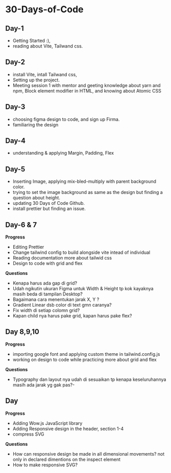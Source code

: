 # 30-Days-of-Code

## Day-1
- Getting Started :),
- reading about Vite, Tailwand css.

## Day-2
- install Vite, intall Tailwand css,
- Setting up the project.
- Meeting session 1 with mentor and geeting knowledge about yarn and npm, Block element modifier in HTML, and knowing about Atomic CSS

## Day-3
- choosing figma design to code, and sign up Firma.
- familiaring the design


## Day-4
- understanding & applying Margin, Padding, Flex


## Day-5
- Inserting Image, applying mix-bled-multiply with parent background color.
- trying to set the image background as same as the design but finding a question about height.
- updating 30 Days of Code Github.
- install prettier but finding an issue.


## Day-6 & 7

**Progress**
- Editing Prettier
- Change tailwind config to build alongside vite intead of individual
- Reading documentation more about tailwid css
- Design to code with grid and flex

**Questions**
- Kenapa harus ada gap di grid?
- Udah ngikutin ukuran Figma untuk Width & Height tp kok kayaknya masih beda di tampilan Desktop?
- Bagaimana cara menentukan jarak X, Y ?
- Gradient Linear dsb color di text gmn caranya?
- Fix width di setiap colomn grid?
- Kapan child nya harus pake grid, kapan harus pake flex?

## Day 8,9,10

**Progress**
- importing google font and applying custom theme in tailwind.config.js
- working on design to code while practicing more about grid and flex

**Questions**
- Typography dan layout nya udah di sesuaikan tp kenapa keseluruhannya masih ada jarak yg gak pas?-


## Day

**Progress**
- Adding Wow.js JavaScript library 
- Adding Responsive design in the header, section 1-4
- compress SVG 

**Questions**
- How can responsive design be made in all dimensional movements? not only in declared dimentions on the inspect element
- How to make responsive SVG?

